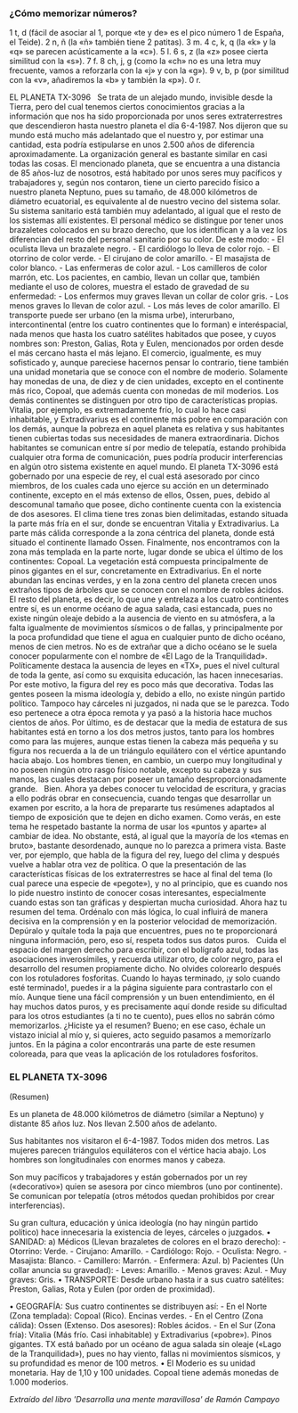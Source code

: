 ### ¿Cómo memorizar números?


1 t, d (fácil de asociar al 1, porque «te y de» es el pico número 1 de España, el Teide).
2 n, ñ (la «ñ» también tiene 2 patitas).
3 m.
4 c, k, q (la «k» y la «q» se parecen acústicamente a la «c»).
5 l.
6 s, z (la «z» posee cierta similitud con la «s»).
7 f.
8 ch, j, g (como la «ch» no es una letra muy frecuente, vamos a reforzarla con la «j» y con la «g»).
9 v, b, p (por similitud con la «v», añadiremos la «b» y también la «p»).
0 r.

EL PLANETA TX-3096
 
Se trata de un alejado mundo, invisible desde la Tierra, pero del cual tenemos ciertos conocimientos gracias a la información que nos ha sido proporcionada por unos seres extraterrestres que descendieron hasta nuestro planeta el día 6-4-1987.
Nos dijeron que su mundo está mucho más adelantado que el nuestro y, por estimar una cantidad, esta podría estipularse en unos 2.500 años de diferencia aproximadamente.
La organización general es bastante similar en casi todas las cosas. El mencionado planeta, que se encuentra a una distancia de 85 años-luz de nosotros, está habitado por unos seres muy pacíficos y trabajadores y, según nos contaron, tiene un cierto parecido físico a nuestro planeta Neptuno, pues su tamaño, de 48.000 kilómetros de diámetro ecuatorial, es equivalente al de nuestro vecino del sistema solar.
Su sistema sanitario está también muy adelantado, al igual que el resto de los sistemas allí existentes.
El personal médico se distingue por tener unos brazaletes colocados en su brazo derecho, que los identifican y a la vez los diferencian del resto del personal sanitario por su color.
De este modo:
- El oculista lleva un brazalete negro.
- El cardiólogo lo lleva de color rojo.
- El otorrino de color verde.
- El cirujano de color amarillo.
- El masajista de color blanco.
- Las enfermeras de color azul.
- Los camilleros de color marrón, etc.
Los pacientes, en cambio, llevan un collar que, también mediante el uso de colores, muestra el estado de gravedad de su enfermedad:
- Los enfermos muy graves llevan un collar de color gris.
- Los menos graves lo llevan de color azul.
- Los más leves de color amarillo.
El transporte puede ser urbano (en la misma urbe), interurbano, intercontinental (entre los cuatro continentes que lo forman) e interéspacial, nada menos que hasta los cuatro satélites habitados que posee, y cuyos nombres son: Preston, Galias, Rota y Eulen, mencionados por orden desde el más cercano hasta el más lejano.
El comercio, igualmente, es muy sofisticado y, aunque pareciese hacernos pensar lo contrario, tiene también una unidad monetaria que se conoce con el nombre de moderio. Solamente hay monedas de una, de diez y de cien unidades, excepto en el continente más rico, Copoal, que además cuenta con monedas de mil moderios.
Los demás continentes se distinguen por otro tipo de características propias. Vitalia, por ejemplo, es extremadamente frío, lo cual lo hace casi inhabitable, y Extradivarius es el continente más pobre en comparación con los demás, aunque la pobreza en aquel planeta es relativa y sus habitantes tienen cubiertas todas sus necesidades de manera extraordinaria.
Dichos habitantes se comunican entre sí por medio de telepatía, estando prohibida cualquier otra forma de comunicación, pues podría producir interferencias en algún otro sistema existente en aquel mundo.
El planeta TX-3096 está gobernado por una especie de rey, el cual está asesorado por cinco miembros, de los cuales cada uno ejerce su acción en un determinado continente, excepto en el más extenso de ellos, Ossen, pues, debido al descomunal tamaño que posee, dicho continente cuenta con la existencia de dos asesores.
El clima tiene tres zonas bien delimitadas, estando situada la parte más fría en el sur, donde se encuentran Vitalia y Extradivarius. La parte más cálida corresponde a la zona céntrica del planeta, donde está situado el continente llamado Ossen. Finalmente, nos encontramos con la zona más templada en la parte norte, lugar donde se ubica el último de los continentes: Copoal.
La vegetación está compuesta principalmente de pinos gigantes en el sur, concretamente en Extradivarius. En el norte abundan las encinas verdes, y en la zona centro del planeta crecen unos extraños tipos de árboles que se conocen con el nombre de robles ácidos.
El resto del planeta, es decir, lo que une y entrelaza a los cuatro continentes entre sí, es un enorme océano de agua salada, casi estancada, pues no existe ningún oleaje debido a la ausencia de viento en su atmósfera, a la falta igualmente de movimientos sísmicos o de fallas, y principalmente por la poca profundidad que tiene el agua en cualquier punto de dicho océano, menos de cien metros. No es de extrañar que a dicho
océano se le suela conocer popularmente con el nombre de «El Lago de la Tranquilidad».
Políticamente destaca la ausencia de leyes en «TX», pues el nivel cultural de toda la gente, así como su exquisita educación, las hacen innecesarias. Por este motivo, la figura del rey es poco más que decorativa. Todas las gentes poseen la misma ideología y, debido a ello, no existe ningún partido político. Tampoco hay cárceles ni juzgados, ni nada que se le parezca. Todo eso pertenece a otra época remota y ya pasó a la historia hace muchos cientos de años.
Por último, es de destacar que la media de estatura de sus habitantes está en torno a los dos metros justos, tanto para los hombres como para las mujeres, aunque estas tienen la cabeza más pequeña y su figura nos recuerda a la de un triángulo equilátero con el vértice apuntando hacia abajo. Los hombres tienen, en cambio, un cuerpo muy longitudinal y no poseen ningún otro rasgo físico notable, excepto su cabeza y sus manos, las cuales destacan por poseer un tamaño desproporcionadamente grande.
 
Bien. Ahora ya debes conocer tu velocidad de escritura, y gracias a ello podrás obrar en consecuencia, cuando tengas que desarrollar un examen por escrito, a la hora de prepararte tus resúmenes adaptados al tiempo de exposición que te dejen en dicho examen.
Como verás, en este tema he respetado bastante la norma de usar los «puntos y aparte» al cambiar de idea. No obstante, está, al igual que la mayoría de los «temas en bruto», bastante desordenado, aunque no lo parezca a primera vista. Baste ver, por ejemplo, que habla de la figura del rey, luego del clima y después vuelve a hablar otra vez de política. O que la presentación de las características físicas de los extraterrestres se hace al final del tema (lo cual parece una especie de «pegote»), y no al principio, que es cuando nos lo pide nuestro instinto de conocer cosas interesantes, especialmente cuando estas son tan gráficas y despiertan mucha curiosidad.
Ahora haz tu resumen del tema. Ordénalo con más lógica, lo cual influirá de manera decisiva en la comprensión y en la posterior velocidad de memorización. Depúralo y quítale toda la paja que encuentres, pues no te proporcionará ninguna información, pero, eso sí, respeta todos sus datos puros.
 
Cuida el espacio del margen derecho para escribir, con el bolígrafo azul, todas las asociaciones inverosímiles, y recuerda utilizar otro, de color negro, para el desarrollo del resumen propiamente dicho. No olvides colorearlo después con los rotuladores fosforitas.
Cuando lo hayas terminado, ¡y solo cuando esté terminado!, puedes ir a la página siguiente para contrastarlo con el mío.
Aunque tiene una fácil comprensión y un buen entendimiento, en él hay muchos datos puros, y es precisamente aquí donde reside su dificultad para los otros estudiantes (a ti no te cuento), pues ellos no sabrán cómo memorizarlos.
¿Hiciste ya el resumen? Bueno; en ese caso, échale un vistazo inicial al mío y, si quieres, acto seguido pasamos a memorízarlo juntos.
En la página a color encontrarás una parte de este resumen coloreada, para que veas la aplicación de los rotuladores fosforitos.
 
### EL PLANETA TX-3096

(Resumen)

Es un planeta de 48.000 kilómetros de diámetro (similar a Neptuno) y distante 85 años luz. Nos llevan 2.500 años de adelanto.

Sus habitantes nos visitaron el 6-4-1987. Todos miden dos metros. Las mujeres parecen triángulos equiláteros con el vértice hacia abajo. Los hombres son longitudinales con enormes manos y cabeza.

Son muy pacíficos y trabajadores y están gobernados por un rey («decorativo») quien se asesora por cinco miembros (uno por continente). Se comunican por telepatía (otros métodos quedan prohibidos por crear interferencias).

Su gran cultura, educación y única ideología (no hay ningún partido político) hace innecesaria la existencia de leyes, cárceles o juzgados. • SANIDAD: a) Médicos (Llevan brazaletes de colores en el brazo derecho): - Otorrino: Verde. - Cirujano: Amarillo. - Cardiólogo: Rojo. - Oculista: Negro. - Masajista: Blanco. - Camillero: Marrón. - Enfermera: Azul. b) Pacientes (Un collar anuncia su gravedad): - Leves: Amarillo. - Menos graves: Azul. - Muy graves: Gris. • TRANSPORTE: Desde urbano hasta ir a sus cuatro satélites: Preston, Galias, Rota y Eulen (por orden de proximidad).

• GEOGRAFÍA: Sus cuatro continentes se distribuyen así: - En el Norte (Zona templada): Copoal (Rico). Encinas verdes. - En el Centro (Zona cálida): Ossen (Extenso. Dos asesores): Robles ácidos. - En el Sur (Zona fría): Vitalia (Más frío. Casi inhabitable) y Extradivarius («pobre»). Pinos gigantes. TX está bañado por un océano de agua salada sin oleaje («Lago de la Tranquilidad»), pues no hay viento, fallas ni movimientos sísmicos, y su profundidad es menor de 100 metros. • El Moderio es su unidad monetaria. Hay de 1,10 y 100 unidades. Copoal tiene además monedas de 1.000 moderios.

_Extraído del libro 'Desarrolla una mente maravillosa' de Ramón Campayo_